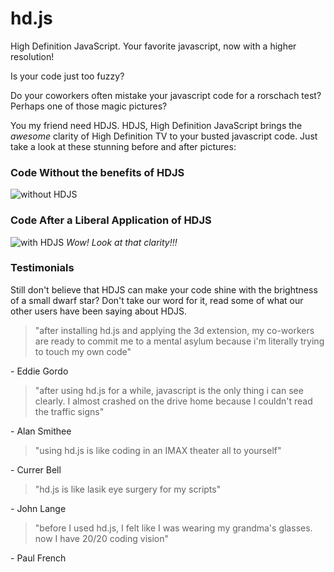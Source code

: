 hd.js
=====

High Definition JavaScript. Your favorite javascript, now with a higher resolution!

Is your code just too fuzzy? 

Do your coworkers often mistake your javascript code for a rorschach test? Perhaps one of those magic pictures? 

You my friend need HDJS. HDJS, High Definition JavaScript brings the _awesome_ clarity of High Definition TV to your busted javascript code. Just take a look at these stunning before and after pictures:

### Code Without the benefits of HDJS
![without HDJS](https://raw.github.com/codeimpossible/hd.js/master/without-hd-js.png)

### Code After a Liberal Application of HDJS
![with HDJS](https://raw.github.com/codeimpossible/hd.js/master/with-hd-js.png)
_Wow! Look at that clarity!!!_

### Testimonials
Still don't believe that HDJS can make your code shine with the brightness of a small dwarf star? Don't take our word for it, read some of what our other users have been saying about HDJS.

> "after installing hd.js and applying the 3d extension, my co-workers are ready to commit me to a mental asylum because i'm literally trying to touch my own code"

\- Eddie Gordo
 

> "after using hd.js for a while, javascript is the only thing i can see clearly.  I almost crashed on the drive home because I couldn't read the traffic signs"

\- Alan Smithee
 

> "using hd.js is like coding in an IMAX theater all to yourself"

\- Currer Bell
 

> "hd.js is like lasik eye surgery for my scripts"

\- John Lange
 

> "before I used hd.js, I felt like I was wearing my grandma's glasses.  now I have 20/20 coding vision"

\- Paul French
